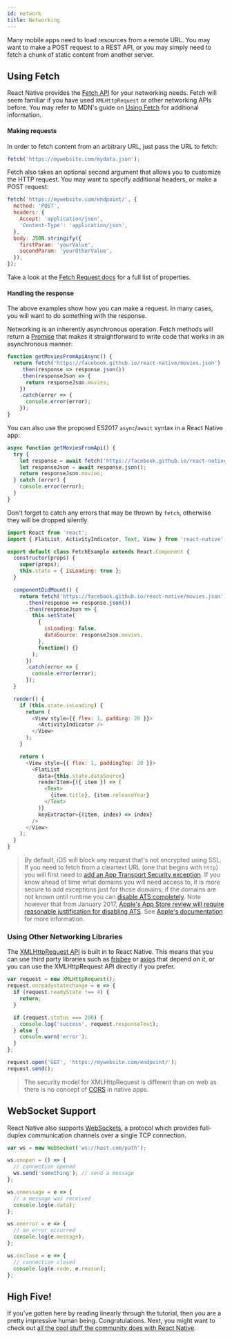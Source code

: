 ```yaml
---
id: network
title: Networking
---
```


Many mobile apps need to load resources from a remote URL. You may want to make a POST request to a REST API, or you may simply need to fetch a chunk of static content from another server.

## Using Fetch

React Native provides the [Fetch API](https://developer.mozilla.org/en-US/docs/Web/API/Fetch_API) for your networking needs. Fetch will seem familiar if you have used `XMLHttpRequest` or other networking APIs before. You may refer to MDN's guide on [Using Fetch](https://developer.mozilla.org/en-US/docs/Web/API/Fetch_API/Using_Fetch) for additional information.

#### Making requests

In order to fetch content from an arbitrary URL, just pass the URL to fetch:

```javascript
fetch('https://mywebsite.com/mydata.json');
```

Fetch also takes an optional second argument that allows you to customize the HTTP request. You may want to specify additional headers, or make a POST request:

```javascript
fetch('https://mywebsite.com/endpoint/', {
  method: 'POST',
  headers: {
    Accept: 'application/json',
    'Content-Type': 'application/json',
  },
  body: JSON.stringify({
    firstParam: 'yourValue',
    secondParam: 'yourOtherValue',
  }),
});
```

Take a look at the [Fetch Request docs](https://developer.mozilla.org/en-US/docs/Web/API/Request) for a full list of properties.

#### Handling the response

The above examples show how you can make a request. In many cases, you will want to do something with the response.

Networking is an inherently asynchronous operation. Fetch methods will return a [Promise](https://developer.mozilla.org/en-US/docs/Web/JavaScript/Reference/Global_Objects/Promise) that makes it straightforward to write code that works in an asynchronous manner:

```javascript
function getMoviesFromApiAsync() {
  return fetch('https://facebook.github.io/react-native/movies.json')
    .then(response => response.json())
    .then(responseJson => {
      return responseJson.movies;
    })
    .catch(error => {
      console.error(error);
    });
}
```

You can also use the proposed ES2017 `async`/`await` syntax in a React Native app:

```javascript
async function getMoviesFromApi() {
  try {
    let response = await fetch('https://facebook.github.io/react-native/movies.json');
    let responseJson = await response.json();
    return responseJson.movies;
  } catch (error) {
    console.error(error);
  }
}
```

Don't forget to catch any errors that may be thrown by `fetch`, otherwise they will be dropped silently.

```javascript
import React from 'react';
import { FlatList, ActivityIndicator, Text, View } from 'react-native';

export default class FetchExample extends React.Component {
  constructor(props) {
    super(props);
    this.state = { isLoading: true };
  }

  componentDidMount() {
    return fetch('https://facebook.github.io/react-native/movies.json')
      .then(response => response.json())
      .then(responseJson => {
        this.setState(
          {
            isLoading: false,
            dataSource: responseJson.movies,
          },
          function() {}
        );
      })
      .catch(error => {
        console.error(error);
      });
  }

  render() {
    if (this.state.isLoading) {
      return (
        <View style={{ flex: 1, padding: 20 }}>
          <ActivityIndicator />
        </View>
      );
    }

    return (
      <View style={{ flex: 1, paddingTop: 20 }}>
        <FlatList
          data={this.state.dataSource}
          renderItem={({ item }) => (
            <Text>
              {item.title}, {item.releaseYear}
            </Text>
          )}
          keyExtractor={(item, index) => index}
        />
      </View>
    );
  }
}
```

> By default, iOS will block any request that's not encrypted using SSL. If you need to fetch from a cleartext URL (one that begins with `http`) you will first need to [add an App Transport Security exception](https://facebook.github.io/react-native/docs/integration-with-existing-apps#test-your-integration). If you know ahead of time what domains you will need access to, it is more secure to add exceptions just for those domains; if the domains are not known until runtime you can [disable ATS completely](https://facebook.github.io/react-native/docs/integration-with-existing-apps#app-transport-security). Note however that from January 2017, [Apple's App Store review will require reasonable justification for disabling ATS](https://forums.developer.apple.com/thread/48979). See [Apple's documentation](https://developer.apple.com/library/ios/documentation/General/Reference/InfoPlistKeyReference/Articles/CocoaKeys.html#//apple_ref/doc/uid/TP40009251-SW33) for more information.

### Using Other Networking Libraries

The [XMLHttpRequest API](https://developer.mozilla.org/en-US/docs/Web/API/XMLHttpRequest) is built in to React Native. This means that you can use third party libraries such as [frisbee](https://github.com/niftylettuce/frisbee) or [axios](https://github.com/mzabriskie/axios) that depend on it, or you can use the XMLHttpRequest API directly if you prefer.

```javascript
var request = new XMLHttpRequest();
request.onreadystatechange = e => {
  if (request.readyState !== 4) {
    return;
  }

  if (request.status === 200) {
    console.log('success', request.responseText);
  } else {
    console.warn('error');
  }
};

request.open('GET', 'https://mywebsite.com/endpoint/');
request.send();
```

> The security model for XMLHttpRequest is different than on web as there is no concept of [CORS](http://en.wikipedia.org/wiki/Cross-origin_resource_sharing) in native apps.

## WebSocket Support

React Native also supports [WebSockets](https://developer.mozilla.org/en-US/docs/Web/API/WebSocket), a protocol which provides full-duplex communication channels over a single TCP connection.

```javascript
var ws = new WebSocket('ws://host.com/path');

ws.onopen = () => {
  // connection opened
  ws.send('something'); // send a message
};

ws.onmessage = e => {
  // a message was received
  console.log(e.data);
};

ws.onerror = e => {
  // an error occurred
  console.log(e.message);
};

ws.onclose = e => {
  // connection closed
  console.log(e.code, e.reason);
};
```

## High Five!

If you've gotten here by reading linearly through the tutorial, then you are a pretty impressive human being. Congratulations. Next, you might want to check out [all the cool stuff the community does with React Native](https://facebook.github.io/react-native/docs/more-resources.html).
